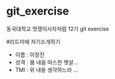 # git_exercise
동국대학교 멋쟁이사자처럼 12기 git exercise

#리드미에 자기소개하기
- 이름 : 이정진
- 성격 : 봄 내음 따스한 햇살...
- TMI : 위 내용 생각하느라 ... 